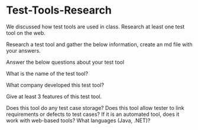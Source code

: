 # Test-Tools-Research

We discussed how test tools are used in class. Research at least one test tool on the web.

Research a test tool and gather the below information, create an md file with your answers.

Answer the below questions about your test tool

What is the name of the test tool?

What company developed this test tool?

Give at least 3 features of this test tool.

Does this tool do any test case storage?
Does this tool allow tester to link requirements or defects to test cases?
If it is an automated tool, does it work with web-based tools? What languages (Java, .NET)?
